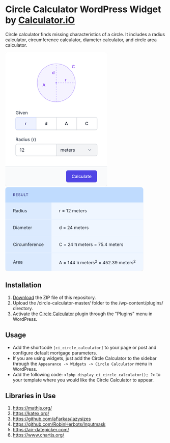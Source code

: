 # Circle Calculator WordPress Widget by [Calculator.iO](https://www.calculator.io/ "Calculator.iO Homepage")

Circle calculator finds missing characteristics of a circle. It includes a radius calculator, circumference calculator, diameter calculator, and circle area calculator.

![Circle Calculator Input Form](/assets/images/screenshot-1.png "Circle Calculator Input Form")
![Circle Calculator Calculation Results](/assets/images/screenshot-2.png "Circle Calculator Calculation Results")

## Installation

1. [Download](https://github.com/pub-calculator-io/age-calculator/archive/refs/heads/master.zip) the ZIP file of this repository.
2. Upload the /circle-calculator-master/ folder to the /wp-content/plugins/ directory.
3. Activate the [Circle Calculator](https://www.calculator.io/circle-calculator/ "Circle Calculator Homepage") plugin through the "Plugins" menu in WordPress.

## Usage
* Add the shortcode `[ci_circle_calculator]` to your page or post and configure default mortgage parameters.
* If you are using widgets, just add the Circle Calculator to the sidebar through the `Appearance -> Widgets -> Circle Calculator` menu in WordPress.
* Add the following code: `<?php display_ci_circle_calculator(); ?>` to your template where you would like the Circle Calculator to appear.

## Libraries in Use
1. https://mathjs.org/
2. https://katex.org/
3. https://github.com/aFarkas/lazysizes
4. https://github.com/RobinHerbots/Inputmask
5. https://air-datepicker.com/
6. https://www.chartjs.org/
